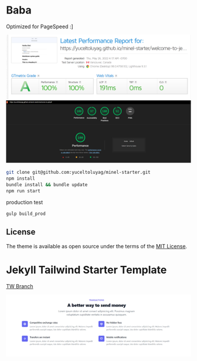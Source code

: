 # Baba

Optimized for PageSpeed :]

![Gmetrix Score](2022-05-26_14-19.png 'Gmetrix')
![Lighthouse Score](2022-05-26_14-19_1.png 'Lighthouse')

```bash
git clone git@github.com:yuceltoluyag/minel-starter.git
npm install
bundle install && bundle update
npm run start
```

production test

```bash
gulp build_prod
```

## License

The theme is available as open source under the terms of the [MIT License](https://opensource.org/licenses/MIT).

# Jekyll Tailwind Starter Template
[TW Branch](https://github.com/yuceltoluyag/minel-starter/tree/tailwind)

![Tailwind](2022-06-05_04-58.png 'TailwindCss Test')
